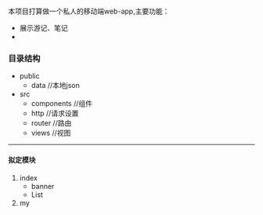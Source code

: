 # 
本项目打算做一个私人的移动端web-app,主要功能： 
- 展示游记、笔记
- 
### 目录结构
- public
    - data  //本地json
- src 
    - components //组件
    - http //请求设置
    - router //路由
    - views //视图

---
#### 拟定模块
1. index
    - banner
    - List
2. my